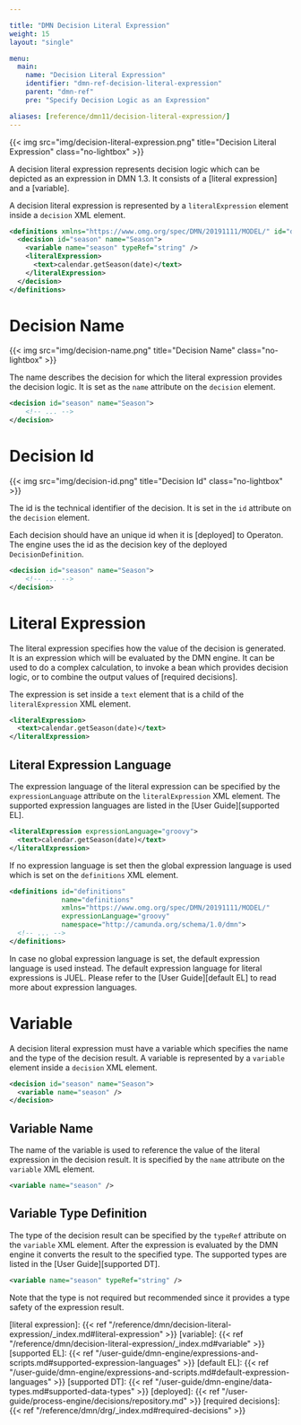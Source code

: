 ```yaml
---

title: "DMN Decision Literal Expression"
weight: 15
layout: "single"

menu:
  main:
    name: "Decision Literal Expression"
    identifier: "dmn-ref-decision-literal-expression"
    parent: "dmn-ref"
    pre: "Specify Decision Logic as an Expression"

aliases: [reference/dmn11/decision-literal-expression/]
---
```


{{< img src="img/decision-literal-expression.png" title="Decision Literal Expression" class="no-lightbox" >}}

A decision literal expression represents decision logic which can be depicted as an expression in DMN 1.3.
It consists of a [literal expression] and a [variable].

A decision literal expression is represented by a `literalExpression` element inside a `decision` XML element.

```xml
<definitions xmlns="https://www.omg.org/spec/DMN/20191111/MODEL/" id="definitions" name="definitions" namespace="http://camunda.org/schema/1.0/dmn">
  <decision id="season" name="Season">
    <variable name="season" typeRef="string" />
    <literalExpression>
      <text>calendar.getSeason(date)</text>
    </literalExpression>
  </decision>
</definitions>
```

# Decision Name

{{< img src="img/decision-name.png" title="Decision Name" class="no-lightbox" >}}

The name describes the decision for which the literal expression provides the
decision logic. It is set as the `name` attribute on the `decision` element.

```xml
<decision id="season" name="Season">
    <!-- ... -->
</decision>
```

# Decision Id

{{< img src="img/decision-id.png" title="Decision Id" class="no-lightbox" >}}

The id is the technical identifier of the decision. It is set in the `id`
attribute on the `decision` element.

Each decision should have an unique id when it is [deployed] to Operaton.
The engine uses the id as the decision key of the deployed
`DecisionDefinition`.

```xml
<decision id="season" name="Season">
    <!-- ... -->
</decision>
```

# Literal Expression

The literal expression specifies how the value of the decision is generated. It is an expression which will be evaluated by the DMN engine.
It can be used to do a complex calculation, to invoke a bean which provides decision logic, or to combine the output values of [required decisions].

The expression is set inside a `text` element that is a child of the `literalExpression` XML element.

```xml
<literalExpression>
  <text>calendar.getSeason(date)</text>
</literalExpression>
```

## Literal Expression Language

The expression language of the literal expression can be specified by the
`expressionLanguage` attribute on the `literalExpression` XML element. The
supported expression languages are listed in the [User Guide][supported EL].

```xml
<literalExpression expressionLanguage="groovy">
  <text>calendar.getSeason(date)</text>
</literalExpression>
```

If no expression language is set then the global expression language is used
which is set on the `definitions` XML element.

```xml
<definitions id="definitions"
             name="definitions"
             xmlns="https://www.omg.org/spec/DMN/20191111/MODEL/"
             expressionLanguage="groovy"
             namespace="http://camunda.org/schema/1.0/dmn">
  <!-- ... -->
</definitions>
```

In case no global expression language is set, the default expression language
is used instead. The default expression language for literal expressions is JUEL.
Please refer to the [User Guide][default EL] to read more about expression
languages.

# Variable

A decision literal expression must have a variable which specifies the name and the type of the decision result.
A variable is represented by a `variable` element inside a `decision` XML element.

```xml
<decision id="season" name="Season">
  <variable name="season" />
</decision>
```

## Variable Name

The name of the variable is used to reference the value of the literal expression in the decision result.
It is specified by the `name` attribute on the `variable` XML element.

```xml
<variable name="season" />
```

## Variable Type Definition

The type of the decision result can be specified by the `typeRef` attribute on the
`variable` XML element. After the expression is evaluated by the
DMN engine it converts the result to the specified type. The supported types
are listed in the [User Guide][supported DT].

```xml
<variable name="season" typeRef="string" />
```

Note that the type is not required but recommended since it provides a type
safety of the expression result.

[literal expression]: {{< ref "/reference/dmn/decision-literal-expression/_index.md#literal-expression" >}}
[variable]: {{< ref "/reference/dmn/decision-literal-expression/_index.md#variable" >}}
[supported EL]: {{< ref "/user-guide/dmn-engine/expressions-and-scripts.md#supported-expression-languages" >}}
[default EL]: {{< ref "/user-guide/dmn-engine/expressions-and-scripts.md#default-expression-languages" >}}
[supported DT]: {{< ref "/user-guide/dmn-engine/data-types.md#supported-data-types" >}}
[deployed]: {{< ref "/user-guide/process-engine/decisions/repository.md" >}}
[required decisions]: {{< ref "/reference/dmn/drg/_index.md#required-decisions" >}}

